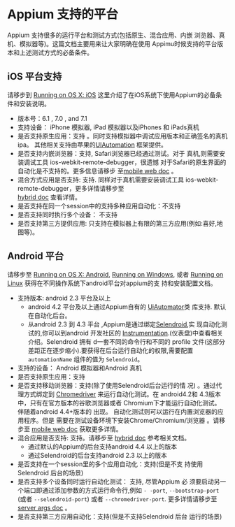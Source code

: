 # Appium 支持的平台

Appium 支持很多的运行平台和测试方式(包括原生、混合应用、内嵌
浏览器、真机、模拟器等)。这篇文档主要用来让大家明确在使用
Appimu时候支持的平台版本和上述测试方式的必备条件。

## iOS 平台支持

请移步到 [Running on OS X: iOS](running-on-osx.md) 这里介绍了在iOS系统下使用Appium的必备条件和安装说明。

* 版本号：6.1 , 7.0 , and 7.1
* 支持设备： iPhone 模拟器, iPad 模拟器以及iPhones 和 iPads真机
* 是否支持原生应用：支持 。同时支持模拟器中调试应用版本和正确签名的真机ipa。
  其他相关支持由苹果的[UIAutomation](https://developer.apple.com/library/ios/documentation/DeveloperTools/Reference/UIAutomationRef/)
  框架提供。
* 是否支持内嵌浏览器：支持, Safari浏览器已经通过测试。对于
  真机,则需要安装调试工具 ios-webkit-remote-debugger，很遗憾
  对于Safari的原生界面的自动化是不支持的。更多信息请移步
  至[mobile web doc](mobile-web.md) 。
* 混合方式应用是否支持: 支持. 同样对于真机需要安装调试工具
  ios-webkit-remote-debugger，更多详情请移步至  
  [hybrid doc](hybrid.md) 查看详情。
* 是否支持在同一个session中的支持多种应用自动化：不支持
* 是否支持同时执行多个设备： 不支持
* 是否支持第三方提供应用: 只支持在模拟器上有限的第三方应用(例如:喜好,地图等)。

## Android 平台

请移步至 [Running on OS X: Android](running-on-osx.md),
[Running on Windows](running-on-windows.md), 或者
[Running on Linux](running-on-linux.md) 获得在不同操作系统下android平台对appium的支
持和安装配置文档。

* 支持版本: android 2.3 平台及以上
  * android 4.2 平台及以上通过Appium自有的 [UiAutomator](http://developer.android.com/tools/help/uiautomator/index.html)类
    库支持. 默认在自动化后台。
  * 从android 2.3 到 4.3 平台 ,Appium是通过绑定[Selendroid](http://selendroid.io),实
    现自动化测试的,你可以到android 开发社区的 
	[Instrumentation](http://developer.android.com/reference/android/app/Instrumentation.html).(仪表盘)中查看相关介绍。Selendroid 拥有
	d一套不同的命令行和不同的 profile 文件(这部分差距正在逐步缩小).要获得在后台运行自动化的权限,需要配置
	`automationName` 组件的值为 `Selendroid`。
* 支持的设备： Android 模拟器和Android 真机
* 是否支持原生应用：支持
* 是否支持移动浏览器：支持(除了使用Selendroid后台运行的情
  况) 。通过代理方式绑定到 [Chromedriver](https://code.google.com/p/selenium/wiki/ChromeDriver) 来运行自动化测试。在
  android4.2和 4.3版本中，只有在官方版本的谷歌浏览器或者
  Chromium下才能运行自动化测试。 伴随着android 4.4+版本的
  出现。 自动化测试则可以运行在内置浏览器的应用程序。但是
  需要在测试设备环境下安装Chrome/Chromium/浏览器 。请移
  步至 [mobile web doc](mobile-web.md) 获取更多详情。
* 混合应用是否支持: 支持。请移步至 [hybrid doc](hybrid.md) 参考相关文档。
  * 通过默认的Appium的后台支持android 4.4 以上的版本
  * 通过Selendroid的后台支持android 2.3 以上的版本
* 是否支持在一个session里的多个应用自动化：支持(但是不支
  持使用Selendroid 后台的场景)
* 是否支持多个设备同时运行自动化测试： 支持, 尽管Appium 必
  须要启动另一个端口即通过添加参数的方式运行命令行,例如 `-
  -port`, `--bootstrap-port` (或者 `--selendroid-port`) 或者
  `--chromedriver-port`. 更多详情请移步至 [server args doc](server-args.md) 。
* 是否支持第三方应用自动化：支持(但是不支持Selendroid 后台
  运行的场景)